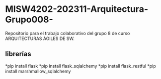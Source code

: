 # MISW4202-202311-Arquitectura-Grupo008-
Repositorio para el trabajo colaborativo del grupo 8 de curso ARQUITECTURAS ÁGILES DE SW.

## librerías
*pip install flask 
*pip install flask_sqlalchemy
*pip install flask_restful 
*pip install marshmallow_sqlalchemy
